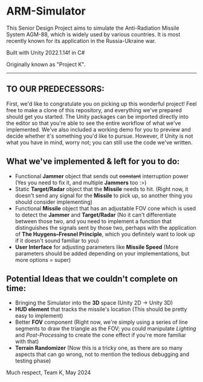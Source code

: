# ARM-Simulator

This Senior Design Project aims to simulate the Anti-Radiation Missile System AGM-88, which is widely used by various countries. It is most recently known for its application in the Russia-Ukraine war.

Built with Unity 2022.1.14f in C#

Originally known as "Project K".

-------------------------------------------------------------------------------------------------------------------------------------------------------------------------------------------------------------

## TO OUR PREDECESSORS: 

First, we'd like to congratulate you on picking up this wonderful project! Feel free to make a clone of this repository, and everything we've prepared should get you started. The Unity packages can be imported directly into the editor so that you're able to see the entire workflow of what we've implemented. We've also included a working demo for you to preview and decide whether it's something you'd like to pursue. However, if Unity is not what you have in mind, worry not; you can still use the code we've written.

## What we've implemented & left for you to do:
- Functional **Jammer** object that sends out ~~constant~~ interruption power (Yes you need to fix it, and multiple **Jammers** too :>)
- Static **Target/Radar** object that the **Missile** needs to hit. (Right now, it doesn't send any signal for the **Missile** to pick up, so another thing you should consider implementing)
- Functional **Missile** object that has an adjustable FOV cone which is used to detect the **Jammer** and **Target/Radar** (No it can't differentiate between those two, and you need to implement a function that distinguishes the signals sent by those two, perhaps with the application of **The Huygens–Fresnel Principle**, which you definitely want to look up if it doesn't sound familiar to you)
- **User Interface** for adjusting parameters like **Missile Speed** (More parameters should be added depending on your implementations, but more options = super)

## Potential Ideas that we couldn't complete on time:
- Bringing the Simulator into the **3D** space (Unity 2D -> Unity 3D)
- **HUD element** that tracks the missile's location (This should be pretty easy to implement)
- Better **FOV** component (Right now, we're simply using a series of line segments to draw the triangle as the FOV; you could manipulate *Lighting* and *Post-Processing* to create the cone effect if you're more familiar with that)
- **Terrain Randomizer** (Now this is a tricky one, as there are so many aspects that can go wrong, not to mention the tedious debugging and testing phase)

Much respect,
Team K, May 2024

